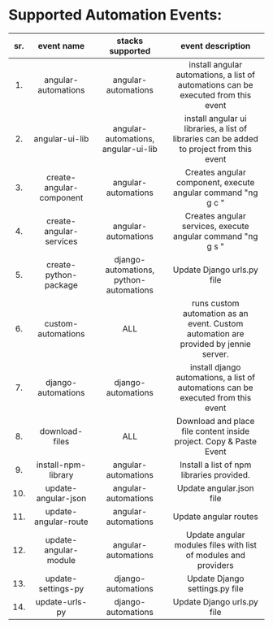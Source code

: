 # Supported Automation Events:

| sr. | event name | stacks supported  | event description  |
| :-: | :---:   | :-: | :-: |
| 1. | angular-automations | angular-automations | install angular automations, a list of automations can be executed from this event |
| 2. | angular-ui-lib | angular-automations, angular-ui-lib | install angular ui libraries, a list of libraries can be added to project from this event |
| 3. | create-angular-component | angular-automations | Creates angular component, execute angular command "ng g c <component-name>" |
| 4. | create-angular-services | angular-automations | Creates angular services, execute angular command "ng g s <component-name>" |
| 5. | create-python-package | django-automations, python-automations | Update Django urls.py file |
| 6. | custom-automations | ALL | runs custom automation as an event. Custom automation are provided by jennie server. |
| 7. | django-automations | django-automations | install django automations, a list of automations can be executed from this event |
| 8. | download-files | ALL | Download and place file content inside project. Copy & Paste Event |
| 9. | install-npm-library | angular-automations | Install a list of npm libraries provided. |
| 10. | update-angular-json | angular-automations | Update angular.json file |
| 11. | update-angular-route | angular-automations | Update angular routes |
| 12. | update-angular-module | angular-automations | Update angular modules files with list of modules and providers |
| 13. | update-settings-py | django-automations | Update Django settings.py file |
| 14. | update-urls-py | django-automations | Update Django urls.py file |
